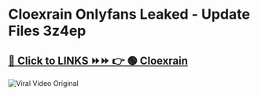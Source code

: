 
 # Cloexrain Onlyfans Leaked - Update Files 3z4ep

## <h2><a href="https://clipsfans.com/Cloexrain&ref=git">🔗 Click to LINKS ⏩⏩ 👉 🟢 Cloexrain </a></h2>

<a href="https://clipsfans.com/Cloexrain&ref=git" rel="nofollow" data-target="animated-image.originalLink"><img src="https://i.ibb.co.com/xMMVF88/686577567.gif" alt="Viral Video Original" style="max-width: 100%; display: inline-block;" data-target="animated-image.originalImage"></a>

